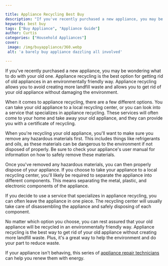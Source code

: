 ```yaml
---

title: Appliance Recycling Best Buy
description: "If you've recently purchased a new appliance, you may be wondering what to do with your old one. Appliance recycling is the best o...you wont regret reading on"
keywords: best buy
tags: ["Buy Appliance", "Appliance Guide"]
author: Curtis
categories: ["Household Appliances"]
cover: 
 image: /img/buyappliance/360.webp
 alt: 'a barely buy appliance dazzling all involved'

---
```


If you've recently purchased a new appliance, you may be wondering what to do with your old one. Appliance recycling is the best option for getting rid of old appliances in an environmentally friendly way. Appliance recycling allows you to avoid creating more landfill waste and allows you to get rid of your old appliance without damaging the environment.

When it comes to appliance recycling, there are a few different options. You can take your old appliance to a local recycling center, or you can look into a service that specializes in appliance recycling. These services will often come to your home and take away your old appliance, and they can provide you with a certificate of recycling.

When you're recycling your old appliance, you'll want to make sure you remove any hazardous materials first. This includes things like refrigerants and oils, as these materials can be dangerous to the environment if not disposed of properly. Be sure to check your appliance's user manual for information on how to safely remove these materials.

Once you've removed any hazardous materials, you can then properly dispose of your appliance. If you choose to take your appliance to a local recycling center, you'll likely be required to separate the appliance into different components. This means separating the metal, plastic, and electronic components of the appliance.

If you decide to use a service that specializes in appliance recycling, you can often leave the appliance in one piece. The recycling center will usually take care of disassembling the appliance and safely disposing of each component.

No matter which option you choose, you can rest assured that your old appliance will be recycled in an environmentally friendly way. Appliance recycling is the best way to get rid of your old appliance without creating more landfill waste. Plus, it's a great way to help the environment and do your part to reduce waste.

If your appliance isn't behaving, this series of <a href="/pages/appliance-repair-technicians/">appliance repair technicians</a> can help you renew them with energy.